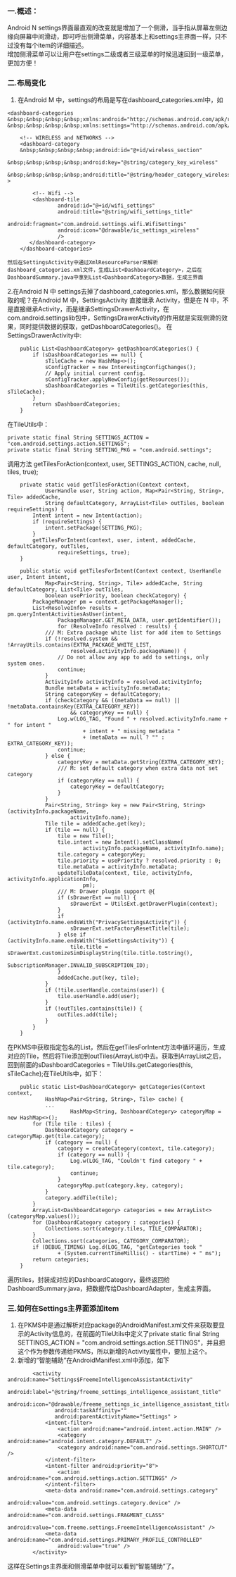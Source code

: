 ### 一.概述：
Android N settings界面最直观的改变就是增加了一个侧滑，当手指从屏幕左侧边缘向屏幕中间滑动，即可呼出侧滑菜单，内容基本上和settings主界面一样，只不过没有每个item的详细描述。  
增加侧滑菜单可以让用户在settings二级或者三级菜单的时候迅速回到一级菜单，更加方便！
### 二.布局变化
1. 在Android M 中，settings的布局是写在dashboard_categories.xml中，如

```
<dashboard-categories
&nbsp;&nbsp;&nbsp;&nbsp;xmlns:android="http://schemas.android.com/apk/res/android"
&nbsp;&nbsp;&nbsp;&nbsp;xmlns:settings="http://schemas.android.com/apk/res/com.android.settings">

    <!-- WIRELESS and NETWORKS -->
    <dashboard-category
    &nbsp;&nbsp;&nbsp;&nbsp;android:id="@+id/wireless_section"
    &nbsp;&nbsp;&nbsp;&nbsp;android:key="@string/category_key_wireless"
    &nbsp;&nbsp;&nbsp;&nbsp;android:title="@string/header_category_wireless_networks" >

        <!-- Wifi -->
        <dashboard-tile
                android:id="@+id/wifi_settings"
                android:title="@string/wifi_settings_title"
                android:fragment="com.android.settings.wifi.WifiSettings"
                android:icon="@drawable/ic_settings_wireless"
                />
       </dashboard-category>
    </dashboard-categories>
```

    然后在SettingsActivity中通过XmlResourceParser来解析dashboard_categories.xml文件，生成List<DashboardCategory>，之后在DashboardSummary.java中拿到List<DashboardCategory>数据，生成主界面

2.在Android N 中 settings去掉了dashboard_categories.xml，那么数据如何获取的呢？在Android M 中，SettingsActivity 直接继承 Activity，但是在 N 中，不是直接继承Activity，而是继承SettingsDrawerActivity，在com.android.settingslib包中，SettingsDrawerActivity的作用就是实现侧滑的效果，同时提供数据的获取，getDashboardCategories()。
在SettingsDrawerActivity中:

```
    public List<DashboardCategory> getDashboardCategories() {
        if (sDashboardCategories == null) {
            sTileCache = new HashMap<>();
            sConfigTracker = new InterestingConfigChanges();
            // Apply initial current config.
            sConfigTracker.applyNewConfig(getResources());
            sDashboardCategories = TileUtils.getCategories(this, sTileCache);
        }
        return sDashboardCategories;
    }
```

在TileUtils中：

```
private static final String SETTINGS_ACTION = "com.android.settings.action.SETTINGS";
private static final String SETTING_PKG = "com.android.settings";
```

调用方法 getTilesForAction(context, user, SETTINGS_ACTION, cache, null, tiles, true);

```
    private static void getTilesForAction(Context context,
            UserHandle user, String action, Map<Pair<String, String>, Tile> addedCache,
            String defaultCategory, ArrayList<Tile> outTiles, boolean requireSettings) {
        Intent intent = new Intent(action);
        if (requireSettings) {
            intent.setPackage(SETTING_PKG);
        }
        getTilesForIntent(context, user, intent, addedCache, defaultCategory, outTiles,
                requireSettings, true);
    }

    public static void getTilesForIntent(Context context, UserHandle user, Intent intent,
            Map<Pair<String, String>, Tile> addedCache, String defaultCategory, List<Tile> outTiles,
            boolean usePriority, boolean checkCategory) {
        PackageManager pm = context.getPackageManager();
        List<ResolveInfo> results = pm.queryIntentActivitiesAsUser(intent,
                PackageManager.GET_META_DATA, user.getIdentifier());
                for (ResolveInfo resolved : results) {
            /// M: Extra package white list for add item to Settings
            if (!resolved.system && !ArrayUtils.contains(EXTRA_PACKAGE_WHITE_LIST,
                    resolved.activityInfo.packageName)) {
                // Do not allow any app to add to settings, only system ones.
                continue;
            }
            ActivityInfo activityInfo = resolved.activityInfo;
            Bundle metaData = activityInfo.metaData;
            String categoryKey = defaultCategory;
            if (checkCategory && ((metaData == null) || !metaData.containsKey(EXTRA_CATEGORY_KEY))
                    && categoryKey == null) {
                Log.w(LOG_TAG, "Found " + resolved.activityInfo.name + " for intent "
                        + intent + " missing metadata "
                        + (metaData == null ? "" : EXTRA_CATEGORY_KEY));
                continue;
            } else {
                categoryKey = metaData.getString(EXTRA_CATEGORY_KEY);
                /// M: set default category when extra data not set category
                if (categoryKey == null) {
                    categoryKey = defaultCategory;
                }
            }
            Pair<String, String> key = new Pair<String, String>(activityInfo.packageName,
                    activityInfo.name);
            Tile tile = addedCache.get(key);
            if (tile == null) {
                tile = new Tile();
                tile.intent = new Intent().setClassName(
                        activityInfo.packageName, activityInfo.name);
                tile.category = categoryKey;
                tile.priority = usePriority ? resolved.priority : 0;
                tile.metaData = activityInfo.metaData;
                updateTileData(context, tile, activityInfo, activityInfo.applicationInfo,
                        pm);
                /// M: Drawer plugin support @{
                if (sDrawerExt == null) {
                    sDrawerExt = UtilsExt.getDrawerPlugin(context);
                }
                if (activityInfo.name.endsWith("PrivacySettingsActivity")) {
                    sDrawerExt.setFactoryResetTitle(tile);
                } else if (activityInfo.name.endsWith("SimSettingsActivity")) {
                    tile.title = sDrawerExt.customizeSimDisplayString(tile.title.toString(),
                            SubscriptionManager.INVALID_SUBSCRIPTION_ID);
                }
                addedCache.put(key, tile);
            }
            if (!tile.userHandle.contains(user)) {
                tile.userHandle.add(user);
            }
            if (!outTiles.contains(tile)) {
                outTiles.add(tile);
            }
        }
    }
```

在PKMS中获取指定包名的List<ResolveInfo>，然后在getTilesForIntent方法中循环遍历，生成对应的Tile，然后将Tile添加到outTiles(ArrayList<Tile>)中去。获取到ArrayList<Tile>之后，回到前面的sDashboardCategories = TileUtils.getCategories(this, sTileCache);在TileUtils中，如下：

```
    public static List<DashboardCategory> getCategories(Context context,
            HashMap<Pair<String, String>, Tile> cache) {
            ...
                    HashMap<String, DashboardCategory> categoryMap = new HashMap<>();
        for (Tile tile : tiles) {
            DashboardCategory category = categoryMap.get(tile.category);
            if (category == null) {
                category = createCategory(context, tile.category);
                if (category == null) {
                    Log.w(LOG_TAG, "Couldn't find category " + tile.category);
                    continue;
                }
                categoryMap.put(category.key, category);
            }
            category.addTile(tile);
        }
        ArrayList<DashboardCategory> categories = new ArrayList<>(categoryMap.values());
        for (DashboardCategory category : categories) {
            Collections.sort(category.tiles, TILE_COMPARATOR);
        }
        Collections.sort(categories, CATEGORY_COMPARATOR);
        if (DEBUG_TIMING) Log.d(LOG_TAG, "getCategories took "
                + (System.currentTimeMillis() - startTime) + " ms");
        return categories;
    }
```

遍历tiles，封装成对应的DashboardCategory，最终返回给DashboardSummary.java，把数据传给DashboardAdapter，生成主界面。

### 三.如何在Settings主界面添加item

1. 在PKMS中是通过解析对应package的AndroidManifest.xml文件来获取要显示的Activity信息的，在前面的TileUtils中定义了private static final String SETTINGS_ACTION = "com.android.settings.action.SETTINGS"，并且把这个作为参数传递给PKMS，所以新增的Activity属性中，要加上这个。
2. 新增的“智能辅助”在AndroidManifest.xml中添加，如下

```
        <activity android:name="Settings$FreemeIntelligenceAssistantActivity"
               android:label="@string/freeme_settings_intelligence_assistant_title"
               android:icon="@drawable/freeme_settings_ic_intelligence_assistant_title"
               android:taskAffinity=""
               android:parentActivityName="Settings" >
            <intent-filter>
                <action android:name="android.intent.action.MAIN" />
                <category android:name="android.intent.category.DEFAULT" />
                <category android:name="com.android.settings.SHORTCUT" />
            </intent-filter>
            <intent-filter android:priority="8">
                <action android:name="com.android.settings.action.SETTINGS" />
            </intent-filter>
            <meta-data android:name="com.android.settings.category"
                       android:value="com.android.settings.category.device" />
            <meta-data android:name="com.android.settings.FRAGMENT_CLASS"
                android:value="com.freeme.settings.FreemeIntelligenceAssistant" />
            <meta-data android:name="com.android.settings.PRIMARY_PROFILE_CONTROLLED"
                android:value="true" />
        </activity>
```

这样在Settings主界面和侧滑菜单中就可以看到“智能辅助”了。

